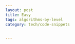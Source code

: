 ```yaml
---
layout: post
title: Easy
tags: algorithms-by-level
category: tech/code-snippets
 

---
```



<script src="https://gist.github.com/selimslab/a476c0f7997f9b2463de4d2f2ddfa5f2.js"></script>
